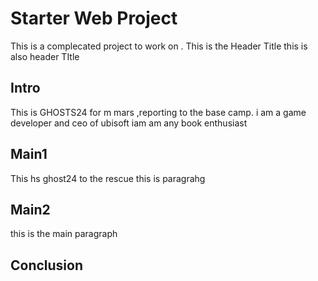 # Starter Web Project

This is a complecated project to work on .
This is the Header Title
this is also header TItle
## Intro

This is GHOSTS24 for m mars ,reporting to the base camp.
i am a game developer and ceo of ubisoft
iam am any book enthusiast
## Main1

This hs ghost24 to the rescue
this is paragrahg
## Main2

this is the main paragraph
## Conclusion

